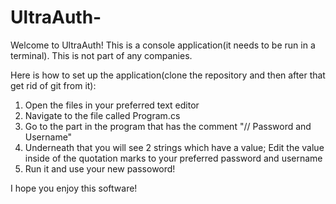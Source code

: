 # UltraAuth-

Welcome to UltraAuth! This is a console application(it needs to be run in a terminal). This is not part of any companies. 

Here is how to set up the application(clone the repository and then after that get rid of git from it): 
1. Open the files in your preferred text editor
2. Navigate to the file called Program.cs
3. Go to the part in the program that has the comment "// Password and Username"
4. Underneath that you will see 2 strings which have a value; Edit the value inside of the quotation marks to your preferred password and username
5. Run it and use your new passoword!

I hope you enjoy this software!
